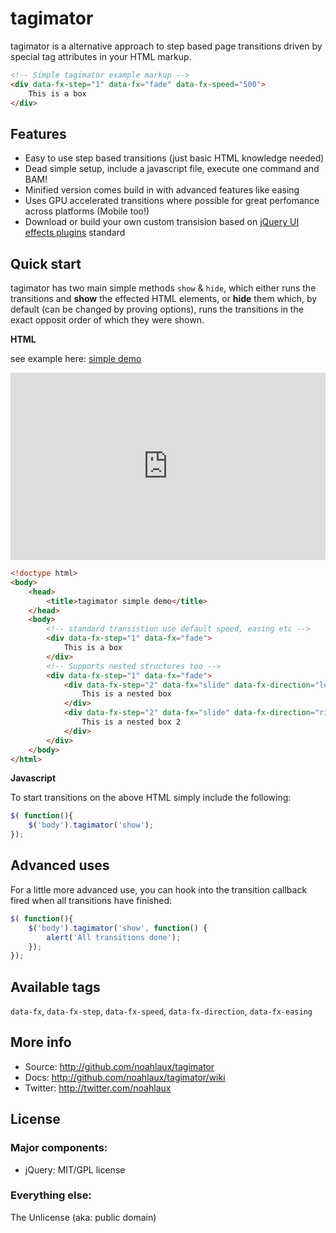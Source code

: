 # tagimator

tagimator is a alternative approach to step based page transitions driven by special tag attributes in your HTML markup.

```html
<!-- Simple tagimator example markup -->
<div data-fx-step="1" data-fx="fade" data-fx-speed="500">
	This is a box
</div>
```

## Features

* Easy to use step based transitions (just basic HTML knowledge needed)
* Dead simple setup, include a javascript file, execute one command and BAM!
* Minified version comes build in with advanced features like easing
* Uses GPU accelerated transitions where possible for great perfomance across platforms (Mobile too!)
* Download or build your own custom transision based on [jQuery UI effects plugins](http://jqueryui.com/demos/effect/) standard

## Quick start

tagimator has two main simple methods ```show``` & ```hide```, which either runs the transitions and **show** the effected HTML elements, or **hide** them which, by default (can be changed by proving options), runs the transitions in the exact opposit order of which they were shown.

**HTML**

see example here: [simple demo](http://jsfiddle.net/noahlaux/WveFK/)

<iframe style="width: 100%; height: 300px" src="http://jsfiddle.net/noahlaux/WveFK/embedded/" allowfullscreen="allowfullscreen" frameborder="0"></iframe>

```html
<!doctype html>
<body>
	<head>
		<title>tagimator simple demo</title>
	</head>
	<body>
		<!-- standard transistion use default speed, easing etc -->
		<div data-fx-step="1" data-fx="fade">
			This is a box
		</div>
		<!-- Supports nested structures too -->
		<div data-fx-step="1" data-fx="fade">
			<div data-fx-step="2" data-fx="slide" data-fx-direction="left" data-fx-speed="2000">
				This is a nested box
			</div>
			<div data-fx-step="2" data-fx="slide" data-fx-direction="right" data-fx-speed="2000">
				This is a nested box 2
			</div>
		</div>
	</body>
</html>
```

**Javascript**

To start transitions on the above HTML simply include the following:

```javascript
$( function(){
	$('body').tagimator('show');
});
```

## Advanced uses

For a little more advanced use, you can hook into the transition callback fired when all transitions have finished:

```javascript
$( function(){
	$('body').tagimator('show', function() {
		alert('All transitions done');
	});
});
```

## Available tags

```data-fx```, ```data-fx-step```, ```data-fx-speed```, ```data-fx-direction```, ```data-fx-easing```

## More info

* Source: http://github.com/noahlaux/tagimator
* Docs: http://github.com/noahlaux/tagimator/wiki
* Twitter: http://twitter.com/noahlaux

## License

### Major components:

* jQuery: MIT/GPL license

### Everything else:

The Unlicense (aka: public domain)